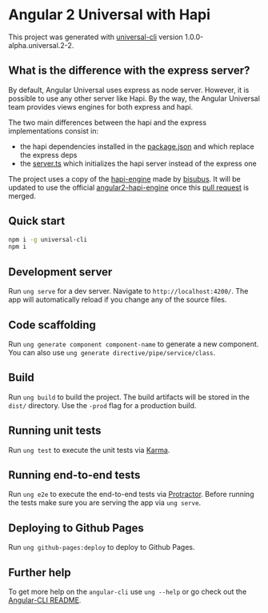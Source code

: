 # Angular 2 Universal with Hapi
This project was generated with [universal-cli](https://github.com/devCrossNet/angular-cli) version 1.0.0-alpha.universal.2-2.

## What is the difference with the express server?
By default, Angular Universal uses express as node server. However, it is possible to use any other server like Hapi. By the way, the Angular Universal team provides views engines for both express and hapi.

The two main differences between the hapi and the express implementations consist in:
- the hapi dependencies installed in the [package.json](https://github.com/Boulangerie/angular2-universal-hapi/blob/master/package.json) and which replace the express deps
- the [server.ts](https://github.com/Boulangerie/angular2-universal-hapi/blob/master/src/server.ts) which initializes the hapi server instead of the express one

The project uses a copy of the [hapi-engine](https://github.com/Boulangerie/angular2-universal-hapi/blob/master/src/app/hapi-engine.ts) made by [bisubus](https://github.com/bisubus). It will be updated to use the official [angular2-hapi-engine](https://www.npmjs.com/package/angular2-hapi-engine) once this [pull request](https://github.com/angular/universal/pull/599) is merged.

## Quick start
```sh
npm i -g universal-cli
npm i
```

## Development server
Run `ung serve` for a dev server. Navigate to `http://localhost:4200/`. The app will automatically reload if you change any of the source files.

## Code scaffolding

Run `ung generate component component-name` to generate a new component. You can also use `ung generate directive/pipe/service/class`.

## Build

Run `ung build` to build the project. The build artifacts will be stored in the `dist/` directory. Use the `-prod` flag for a production build.

## Running unit tests

Run `ung test` to execute the unit tests via [Karma](https://karma-runner.github.io).

## Running end-to-end tests

Run `ung e2e` to execute the end-to-end tests via [Protractor](http://www.protractortest.org/).
Before running the tests make sure you are serving the app via `ung serve`.

## Deploying to Github Pages

Run `ung github-pages:deploy` to deploy to Github Pages.

## Further help

To get more help on the `angular-cli` use `ung --help` or go check out the [Angular-CLI README](https://github.com/angular/angular-cli/blob/master/README.md).

